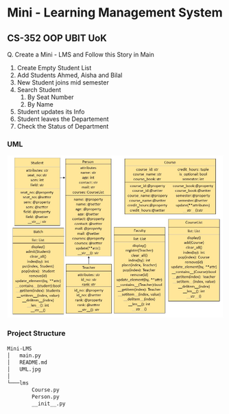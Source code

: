 # Mini - Learning Management System

## CS-352 OOP UBIT UoK

Q. Create a Mini - LMS and Follow this Story in Main

1. Create Empty Student List
2. Add Students Ahmed, Aisha and Bilal
3. New Student joins mid semester
4. Search Student
    1. By Seat Number 
    2. By Name
5. Student updates its Info
6. Student leaves the Departement
7. Check the Status of Department


### UML
![Mini LMS UML](UML.jpg)


### Project Structure
```
Mini-LMS
│   main.py
│   README.md
│   UML.jpg
│
└───lms
        Course.py
        Person.py
        __init__.py
```